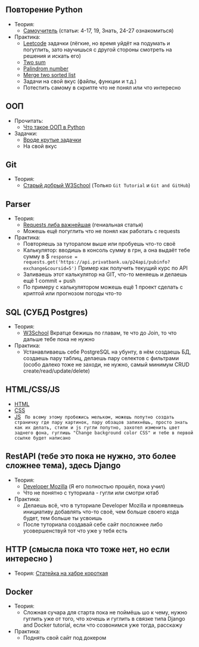 ## Повторение Python
- Теория:
    - [Самоучитель](https://pythonworld.ru/samouchitel-python) (статьи: 4-17, 19, Знать, 24-27 ознакомиться)
- Практика:
    - [Leetcode](leetcode.com) задачки (лёгкие, но время уйдёт на подумать и погуглить, зато научишься с другой стороны смотреть на решения и искать его)
    - [Two sum](https://leetcode.com/problems/two-sum/)
    - [Palindrom number](https://leetcode.com/problems/palindrome-number/)
    - [Merge two sorted list](https://leetcode.com/problems/merge-two-sorted-lists/)
    - Задачи на свой вкус (файлы, функции и т.д.)
    - Потестить самому в скрипте что не понял или что интересно
## ООП
- Прочитать:
    - [Что такое ООП в Python](https://codechick.io/tutorials/python/python-what-is-oop)
- Задачки:
    - [Вроде крутые задачки](https://hackmd.io/@YaRo/python-oop-pr)
    - На свой вкус
## Git
- Теория: 
    - [Старый добрый W3School](https://www.w3schools.com/git/default.asp?remote=github) (Только `Git Tutorial` и `Git and GitHub`)

## Parser
- Теория:
    - [Requests либа важнейшая](https://www.digitalocean.com/community/tutorials/how-to-get-started-with-the-requests-library-in-python-ru) (гениальная статья)
    - Можешь ещё погуглить что не понял как работать с requests
- Практика:
    - Повторяешь за туторалом выше или пробуешь что-то своё
    - Калькулятор: вводишь в консоль сумму в грн, а она выдаёт тебе сумму в $
    ```response = requests.get('https://api.privatbank.ua/p24api/pubinfo?exchange&coursid=5')``` 
    Пример как получить текущий курс по API
    - Заливаешь этот калькулятор на GIT, что-то меняешь и делаешь ещё 1 commit + push
    - По примеру с калькулятором можешь ещё 1 проект сделать с криптой или прогнозом погоды что-то
## SQL (СУБД Postgres)
- Теория:
    - [W3School](https://www.w3schools.com/sql/) Вкратце бежишь по главам, те что до Join, то что дальше тебе пока не нужно
- Практика:
    - Устанавливаешь себе PostgreSQL на убунту, в нём создаешь БД, создаешь пару таблиц, делаешь пару селектов с фильтрами (особо далеко тоже не заходи, не нужно, самый минимум CRUD create/read/update/delete)
## HTML/CSS/JS
- [HTML](https://www.w3schools.com/html/)
- [CSS](https://www.w3schools.com/css/) 
- [JS](https://www.w3schools.com/js/)
` По всему этому пробежись мельком, можешь попутно создать страничку где пару картинок, пару обзацов запихнёшь, просто знать как их делать, стили и js гугли попутно, захотел изменить цвет заднего фона, гуглишь "Change background color CSS" и тебе в первой ссылке будет написано`
## RestAPI (тебе это пока не нужно, это более сложнее тема), здесь Django
- Теория:
    - [Developer Mozilla](https://developer.mozilla.org/ru/docs/Learn/Server-side/Django) (Я его полностью прошёл, пока учил)
    - Что не понятно с туториала - гугли или смотри ютаб
- Практика:
    - Делаешь всё, что в туториале Developer Mozilla и проявляешь инициативу добавлять что-то своё, чем больше своего кода будет, тем больше ты усвоишь
    - После туториала создавай себе сайт посложнее либо усовершенствуй тот что уже у тебя есть
## HTTP (смысла пока что тоже нет, но если интересно )
- Теория:
    [Статейка на хабре короткая](https://habr.com/ru/post/215117/)
## Docker
- Теория:
    - Сложная сучара для старта пока не поймёшь шо к чему, нужно гуглить уже от того, что хочешь и гуглить в связке типа Django and Docker tutorial, если что созвонимся уже тогда, расскажу
- Практика:
    - Поднять свой сайт под докером
